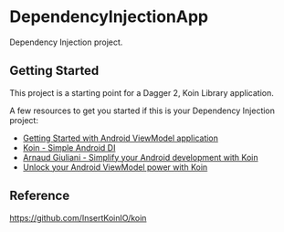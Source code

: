 # DependencyInjectionApp

Dependency Injection project.

## Getting Started

This project is a starting point for a Dagger 2, Koin Library application.

A few resources to get you started if this is your Dependency Injection project:

- [Getting Started with Android ViewModel application](https://start.insert-koin.io/#/quickstart/android-viewmodel)
- [Koin - Simple Android DI](https://android.jlelse.eu/koin-simple-android-di-a47827a707ce)
- [Arnaud Giuliani - Simplify your Android development with Koin](https://www.youtube.com/watch?v=KzQbJFVjr9w)
- [Unlock your Android ViewModel power with Koin](https://android.jlelse.eu/unlock-your-android-viewmodel-power-with-koin-23eda8f493be)

## Reference

https://github.com/InsertKoinIO/koin
